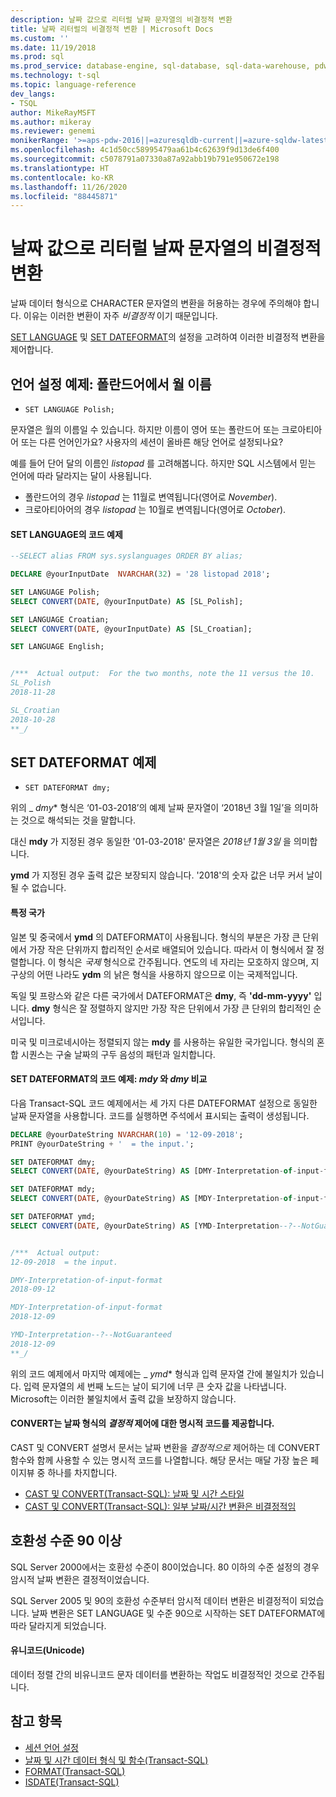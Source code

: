 ```yaml
---
description: 날짜 값으로 리터럴 날짜 문자열의 비결정적 변환
title: 날짜 리터럴의 비결정적 변환 | Microsoft Docs
ms.custom: ''
ms.date: 11/19/2018
ms.prod: sql
ms.prod_service: database-engine, sql-database, sql-data-warehouse, pdw
ms.technology: t-sql
ms.topic: language-reference
dev_langs:
- TSQL
author: MikeRayMSFT
ms.author: mikeray
ms.reviewer: genemi
monikerRange: '>=aps-pdw-2016||=azuresqldb-current||=azure-sqldw-latest||>=sql-server-2016||=sqlallproducts-allversions||>=sql-server-linux-2017||=azuresqldb-mi-current'
ms.openlocfilehash: 4c1d50cc58995479aa61b4c62639f9d13de6f400
ms.sourcegitcommit: c5078791a07330a87a92abb19b791e950672e198
ms.translationtype: HT
ms.contentlocale: ko-KR
ms.lasthandoff: 11/26/2020
ms.locfileid: "88445871"
---
```

# <a name="nondeterministic-conversion-of-literal-date-strings-into-date-values"></a>날짜 값으로 리터럴 날짜 문자열의 비결정적 변환

날짜 데이터 형식으로 CHARACTER 문자열의 변환을 허용하는 경우에 주의해야 합니다. 이유는 이러한 변환이 자주 _비결정적_ 이기 때문입니다.

[SET LANGUAGE](../statements/set-language-transact-sql.md) 및 [SET DATEFORMAT](../statements/set-dateformat-transact-sql.md)의 설정을 고려하여 이러한 비결정적 변환을 제어합니다.



## <a name="set-language-example-month-name-in-polish"></a>언어 설정 예제: 폴란드어에서 월 이름

- `SET LANGUAGE Polish;`

문자열은 월의 이름일 수 있습니다. 하지만 이름이 영어 또는 폴란드어 또는 크로아티아어 또는 다른 언어인가요? 사용자의 세션이 올바른 해당 언어로 설정되나요?

예를 들어 단어 달의 이름인 _listopad_ 를 고려해봅니다. 하지만 SQL 시스템에서 믿는 언어에 따라 달라지는 달이 사용됩니다.
- 폴란드어의 경우 _listopad_ 는 11월로 변역됩니다(영어로 _November_).
- 크로아티아어의 경우 _listopad_ 는 10월로 변역됩니다(영어로 _October_).

#### <a name="code-example-of-set-language"></a>SET LANGUAGE의 코드 예제

```sql
--SELECT alias FROM sys.syslanguages ORDER BY alias;

DECLARE @yourInputDate  NVARCHAR(32) = '28 listopad 2018';

SET LANGUAGE Polish;
SELECT CONVERT(DATE, @yourInputDate) AS [SL_Polish];

SET LANGUAGE Croatian;
SELECT CONVERT(DATE, @yourInputDate) AS [SL_Croatian];

SET LANGUAGE English;


/***  Actual output:  For the two months, note the 11 versus the 10.
SL_Polish
2018-11-28

SL_Croatian
2018-10-28
**_/
```



## <a name="set-dateformat-example"></a>SET DATEFORMAT 예제

- `SET DATEFORMAT dmy;`

위의 _ *dmy** 형식은 ‘01-03-2018’의 예제 날짜 문자열이 ‘2018년 3월 1일’을 의미하는 것으로 해석되는 것을 말합니다.

대신 **mdy** 가 지정된 경우 동일한 '01-03-2018' 문자열은 _2018년 1월 3일_ 을 의미합니다.

**ymd** 가 지정된 경우 출력 값은 보장되지 않습니다. '2018'의 숫자 값은 너무 커서 날이 될 수 없습니다.
<!--
The preceding claim of "no guarantee" might be incorrect, in the minds of the SQL query engine Developer team?
-->

#### <a name="specific-countries"></a>특정 국가

일본 및 중국에서 **ymd** 의 DATEFORMAT이 사용됩니다. 형식의 부분은 가장 큰 단위에서 가장 작은 단위까지 합리적인 순서로 배열되어 있습니다. 따라서 이 형식에서 잘 정렬합니다. 이 형식은 _국제_ 형식으로 간주됩니다. 연도의 네 자리는 모호하지 않으며, 지구상의 어떤 나라도 **ydm** 의 낡은 형식을 사용하지 않으므로 이는 국제적입니다.

독일 및 프랑스와 같은 다른 국가에서 DATEFORMAT은 **dmy**, 즉 **'dd-mm-yyyy'** 입니다. **dmy** 형식은 잘 정렬하지 않지만 가장 작은 단위에서 가장 큰 단위의 합리적인 순서입니다.

미국 및 미크로네시아는 정렬되지 않는 **mdy** 를 사용하는 유일한 국가입니다. 형식의 혼합 시퀀스는 구술 날짜의 구두 음성의 패턴과 일치합니다.

#### <a name="code-example-of-set-dateformat-mdy-versus-dmy"></a>SET DATEFORMAT의 코드 예제: *mdy* 와 *dmy* 비교

다음 Transact-SQL 코드 예제에서는 세 가지 다른 DATEFORMAT 설정으로 동일한 날짜 문자열을 사용합니다. 코드를 실행하면 주석에서 표시되는 출력이 생성됩니다.

```sql
DECLARE @yourDateString NVARCHAR(10) = '12-09-2018';
PRINT @yourDateString + '  = the input.';

SET DATEFORMAT dmy;
SELECT CONVERT(DATE, @yourDateString) AS [DMY-Interpretation-of-input-format];

SET DATEFORMAT mdy;
SELECT CONVERT(DATE, @yourDateString) AS [MDY-Interpretation-of-input-format];

SET DATEFORMAT ymd;
SELECT CONVERT(DATE, @yourDateString) AS [YMD-Interpretation--?--NotGuaranteed];


/***  Actual output:
12-09-2018  = the input.

DMY-Interpretation-of-input-format
2018-09-12

MDY-Interpretation-of-input-format
2018-12-09

YMD-Interpretation--?--NotGuaranteed
2018-12-09
**_/
```

위의 코드 예제에서 마지막 예제에는 _ *ymd** 형식과 입력 문자열 간에 불일치가 있습니다. 입력 문자열의 세 번째 노드는 날이 되기에 너무 큰 숫자 값을 나타냅니다. Microsoft는 이러한 불일치에서 출력 값을 보장하지 않습니다.

#### <a name="convert-offers-explicit-codes-for-_deterministic_-control-of-date-formats"></a>CONVERT는 날짜 형식의 _결정적_ 제어에 대한 명시적 코드를 제공합니다.

CAST 및 CONVERT 설명서 문서는 날짜 변환을 _결정적으로_ 제어하는 데 CONVERT 함수와 함께 사용할 수 있는 명시적 코드를 나열합니다. 해당 문서는 매달 가장 높은 페이지뷰 중 하나를 차지합니다.

- [CAST 및 CONVERT(Transact-SQL): 날짜 및 시간 스타일](../functions/cast-and-convert-transact-sql.md#date-and-time-styles)
- [CAST 및 CONVERT(Transact-SQL): 일부 날짜/시간 변환은 비결정적임](../functions/cast-and-convert-transact-sql.md#certain-datetime-conversions-are-nondeterministic)



## <a name="compatibility-level-90-and-above"></a>호환성 수준 90 이상

SQL Server 2000에서는 호환성 수준이 80이었습니다. 80 이하의 수준 설정의 경우 암시적 날짜 변환은 결정적이었습니다.

SQL Server 2005 및 90의 호환성 수준부터 암시적 데이터 변환은 비결정적이 되었습니다. 날짜 변환은 SET LANGUAGE 및 수준 90으로 시작하는 SET DATEFORMAT에 따라 달라지게 되었습니다.

#### <a name="unicode"></a>유니코드(Unicode)

<!-- The next live sentence needs an explanatory example!  N'somethingHere?'.
-->
데이터 정렬 간의 비유니코드 문자 데이터를 변환하는 작업도 비결정적인 것으로 간주됩니다.



## <a name="see-also"></a>참고 항목

- [세션 언어 설정](../../relational-databases/collations/set-a-session-language.md)
- [날짜 및 시간 데이터 형식 및 함수(Transact-SQL)](../functions/date-and-time-data-types-and-functions-transact-sql.md)
- [FORMAT(Transact-SQL)](../functions/format-transact-sql.md)
- [ISDATE(Transact-SQL)](../functions/isdate-transact-sql.md)



<!--
This new article is linked-to by the following articles (at least initially on 2018/11/19).....
...
* docs/relational-databases/views/create-indexed-views.md
* docs/relational-databases/indexes/indexes-on-computed-columns.md
* docs/t-sql/functions/cast-and-convert-transact-sql.md
...
As a reaction to public PR 1279, this approach of creating a new article to link to is a better alternative than a docs/includes/ approach.
GeneMi (MightyPen), 2018/11/19
-->

